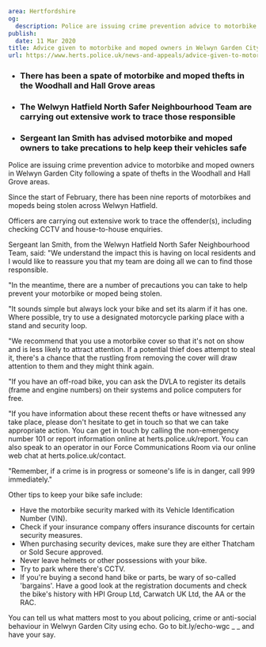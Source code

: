 ```yaml
area: Hertfordshire
og:
  description: Police are issuing crime prevention advice to motorbike and moped owners in Welwyn Garden City following a spate of thefts in the Woodhall and Hall Grove areas.
publish:
  date: 11 Mar 2020
title: Advice given to motorbike and moped owners in Welwyn Garden City
url: https://www.herts.police.uk/news-and-appeals/advice-given-to-motorbike-and-moped-owners-in-welwyn-garden-city-1522
```

* ### There has been a spate of motorbike and moped thefts in the Woodhall and Hall Grove areas

 * ### The Welwyn Hatfield North Safer Neighbourhood Team are carrying out extensive work to trace those responsible

 * ### Sergeant Ian Smith has advised motorbike and moped owners to take precations to help keep their vehicles safe

Police are issuing crime prevention advice to motorbike and moped owners in Welwyn Garden City following a spate of thefts in the Woodhall and Hall Grove areas.

Since the start of February, there has been nine reports of motorbikes and mopeds being stolen across Welwyn Hatfield.

Officers are carrying out extensive work to trace the offender(s), including checking CCTV and house-to-house enquiries.

Sergeant Ian Smith, from the Welwyn Hatfield North Safer Neighbourhood Team, said: "We understand the impact this is having on local residents and I would like to reassure you that my team are doing all we can to find those responsible.

"In the meantime, there are a number of precautions you can take to help prevent your motorbike or moped being stolen.

"It sounds simple but always lock your bike and set its alarm if it has one. Where possible, try to use a designated motorcycle parking place with a stand and security loop.

"We recommend that you use a motorbike cover so that it's not on show and is less likely to attract attention. If a potential thief does attempt to steal it, there's a chance that the rustling from removing the cover will draw attention to them and they might think again.

"If you have an off-road bike, you can ask the DVLA to register its details (frame and engine numbers) on their systems and police computers for free.

"If you have information about these recent thefts or have witnessed any take place, please don't hesitate to get in touch so that we can take appropriate action. You can get in touch by calling the non-emergency number 101 or report information online at herts.police.uk/report. You can also speak to an operator in our Force Communications Room via our online web chat at herts.police.uk/contact.

"Remember, if a crime is in progress or someone's life is in danger, call 999 immediately."

Other tips to keep your bike safe include:

 * Have the motorbike security marked with its Vehicle Identification Number (VIN).
 * Check if your insurance company offers insurance discounts for certain security measures.
 * When purchasing security devices, make sure they are either Thatcham or Sold Secure approved.
 * Never leave helmets or other possessions with your bike.
 * Try to park where there's CCTV.
 * If you're buying a second hand bike or parts, be wary of so-called 'bargains'. Have a good look at the registration documents and check the bike's history with HPI Group Ltd, Carwatch UK Ltd, the AA or the RAC.

You can tell us what matters most to you about policing, crime or anti-social behaviour in Welwyn Garden City using echo. Go to bit.ly/echo-wgc _ _ and have your say.

